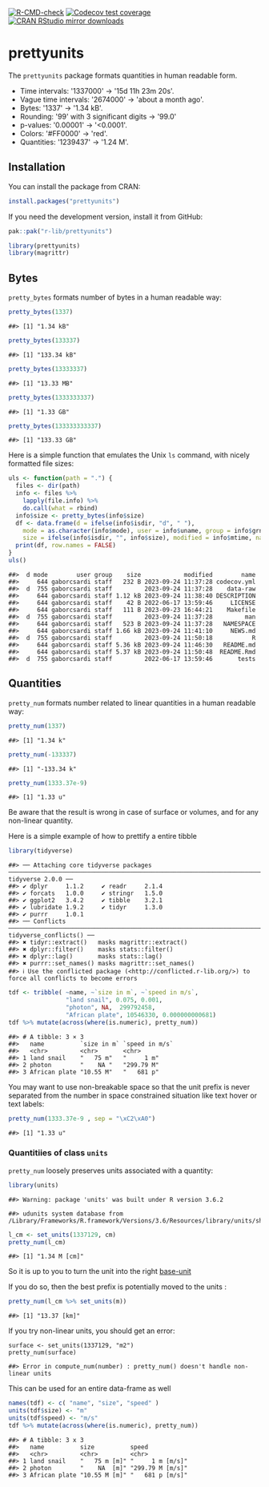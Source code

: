 


<!-- badges: start -->
[![R-CMD-check](https://github.com/r-lib/prettyunits/actions/workflows/R-CMD-check.yaml/badge.svg)](https://github.com/r-lib/prettyunits/actions/workflows/R-CMD-check.yaml)
[![Codecov test coverage](https://codecov.io/gh/r-lib/prettyunits/branch/main/graph/badge.svg)](https://app.codecov.io/gh/r-lib/prettyunits?branch=main)
[![CRAN RStudio mirror downloads](http://cranlogs.r-pkg.org/badges/prettyunits)](https://CRAN.R-project.org/package=prettyunits)
<!-- badges: end -->

# prettyunits

The `prettyunits` package formats quantities in human readable form.
* Time intervals: '1337000' -> '15d 11h 23m 20s'.
* Vague time intervals: '2674000' -> 'about a month ago'.
* Bytes: '1337' -> '1.34 kB'.
* Rounding: '99' with 3 significant digits -> '99.0'
* p-values: '0.00001' -> '<0.0001'.
* Colors: '#FF0000' -> 'red'.
* Quantities: '1239437' -> '1.24 M'.

## Installation

You can install the package from CRAN:


```r
install.packages("prettyunits")
```

If you need the development version, install it from GitHub:


```r
pak::pak("r-lib/prettyunits")
```


```r
library(prettyunits)
library(magrittr)
```

## Bytes

`pretty_bytes` formats number of bytes in a human readable way:


```r
pretty_bytes(1337)
```

```
##> [1] "1.34 kB"
```

```r
pretty_bytes(133337)
```

```
##> [1] "133.34 kB"
```

```r
pretty_bytes(13333337)
```

```
##> [1] "13.33 MB"
```

```r
pretty_bytes(1333333337)
```

```
##> [1] "1.33 GB"
```

```r
pretty_bytes(133333333337)
```

```
##> [1] "133.33 GB"
```

Here is a simple function that emulates the Unix `ls` command, with
nicely formatted file sizes:


```r
uls <- function(path = ".") {
  files <- dir(path)
  info <- files %>%
    lapply(file.info) %>%
    do.call(what = rbind)
  info$size <- pretty_bytes(info$size)
  df <- data.frame(d = ifelse(info$isdir, "d", " "),
	mode = as.character(info$mode), user = info$uname, group = info$grname,
    size = ifelse(info$isdir, "", info$size), modified = info$mtime, name = files)
  print(df, row.names = FALSE)
}
uls()
```

```
##>  d mode        user group    size            modified        name
##>     644 gaborcsardi staff   232 B 2023-09-24 11:37:28 codecov.yml
##>  d  755 gaborcsardi staff         2023-09-24 11:37:28    data-raw
##>     644 gaborcsardi staff 1.12 kB 2023-09-24 11:38:40 DESCRIPTION
##>     644 gaborcsardi staff    42 B 2022-06-17 13:59:46     LICENSE
##>     644 gaborcsardi staff   111 B 2023-09-23 16:44:21    Makefile
##>  d  755 gaborcsardi staff         2023-09-24 11:37:28         man
##>     644 gaborcsardi staff   523 B 2023-09-24 11:37:28   NAMESPACE
##>     644 gaborcsardi staff 1.66 kB 2023-09-24 11:41:10     NEWS.md
##>  d  755 gaborcsardi staff         2023-09-24 11:50:18           R
##>     644 gaborcsardi staff 5.36 kB 2023-09-24 11:46:30   README.md
##>     644 gaborcsardi staff 5.37 kB 2023-09-24 11:50:48  README.Rmd
##>  d  755 gaborcsardi staff         2022-06-17 13:59:46       tests
```

## Quantities

`pretty_num` formats number related to linear quantities in a human readable way:

```r
pretty_num(1337)
```

```
##> [1] "1.34 k"
```

```r
pretty_num(-133337)
```

```
##> [1] "-133.34 k"
```

```r
pretty_num(1333.37e-9)
```

```
##> [1] "1.33 u"
```
Be aware that the result is wrong in case of surface or volumes, and for any non-linear quantity.

Here is a simple example of how to prettify a entire tibble

```r
library(tidyverse)
```

```
##> ── Attaching core tidyverse packages ─────────────────────────────────────────────────────────────────────────── tidyverse 2.0.0 ──
##> ✔ dplyr     1.1.2     ✔ readr     2.1.4
##> ✔ forcats   1.0.0     ✔ stringr   1.5.0
##> ✔ ggplot2   3.4.2     ✔ tibble    3.2.1
##> ✔ lubridate 1.9.2     ✔ tidyr     1.3.0
##> ✔ purrr     1.0.1     
##> ── Conflicts ───────────────────────────────────────────────────────────────────────────────────────────── tidyverse_conflicts() ──
##> ✖ tidyr::extract()   masks magrittr::extract()
##> ✖ dplyr::filter()    masks stats::filter()
##> ✖ dplyr::lag()       masks stats::lag()
##> ✖ purrr::set_names() masks magrittr::set_names()
##> ℹ Use the conflicted package (<http://conflicted.r-lib.org/>) to force all conflicts to become errors
```

```r
tdf <- tribble( ~name, ~`size in m`, ~`speed in m/s`,
                "land snail", 0.075, 0.001,
                "photon", NA,  299792458,
                "African plate", 10546330, 0.000000000681)
tdf %>% mutate(across(where(is.numeric), pretty_num))
```

```
##> # A tibble: 3 × 3
##>   name          `size in m` `speed in m/s`
##>   <chr>         <chr>       <chr>         
##> 1 land snail    "   75 m"   "     1 m"    
##> 2 photon        "    NA "   "299.79 M"    
##> 3 African plate "10.55 M"   "   681 p"
```
You may want to use non-breakable space so that the unit prefix is never separated from the number in space constrained situation like text hover or text labels:

```r
pretty_num(1333.37e-9 , sep = "\xC2\xA0")
```

```
##> [1] "1.33 u"
```


### Quantitiies of class `units`

`pretty_num` loosely preserves units associated with a quantity: 

```r
library(units)
```

```
##> Warning: package 'units' was built under R version 3.6.2
```

```
##> udunits system database from /Library/Frameworks/R.framework/Versions/3.6/Resources/library/units/share/udunits
```

```r
l_cm <- set_units(1337129, cm)
pretty_num(l_cm)
```

```
##> [1] "1.34 M [cm]"
```
So it is up to you to turn the unit into the right [base-unit](https://en.wikipedia.org/wiki/SI_base_unit)

If you do so, then the best prefix is potentially moved to the units : 

```r
pretty_num(l_cm %>% set_units(m))
```

```
##> [1] "13.37 [km]"
```

If you try non-linear units, you should get an error:
```
surface <- set_units(1337129, "m2")
pretty_num(surface)
```
```
##> Error in compute_num(number) : pretty_num() doesn't handle non-linear units
```

This can be used for an entire data-frame as well

```r
names(tdf) <- c( "name", "size", "speed" )
units(tdf$size) <- "m"
units(tdf$speed) <- "m/s"
tdf %>% mutate(across(where(is.numeric), pretty_num))
```

```
##> # A tibble: 3 x 3
##>   name          size          speed           
##>   <chr>         <chr>         <chr>           
##> 1 land snail    "   75 m [m]" "     1 m [m/s]"
##> 2 photon        "    NA  [m]" "299.79 M [m/s]"
##> 3 African plate "10.55 M [m]" "   681 p [m/s]"
```
